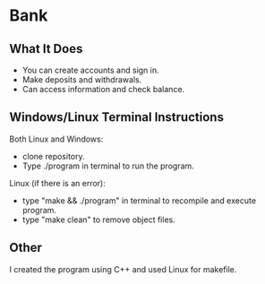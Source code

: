 # Bank

## What It Does
* You can create accounts and sign in.<br>
* Make deposits and withdrawals.<br>
* Can access information and check balance.<br>

## Windows/Linux Terminal Instructions
Both Linux and Windows:
* clone repository.<br>
* Type ./program in terminal to run the program.<br>

Linux (if there is an error):
<br>
* type "make && ./program" in terminal to recompile and execute program.<br>
* type "make clean" to remove object files.<br>

## Other
I created the program using C++ and used Linux for makefile.
